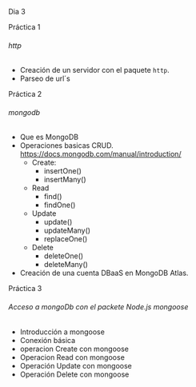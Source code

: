 Dia 3


Práctica 1
###### http
- Creación de un servidor con el paquete ```http```.
- Parseo de url´s


Práctica 2

###### mongodb

- Que es MongoDB
- Operaciones basicas CRUD. https://docs.mongodb.com/manual/introduction/
  - Create:
    - insertOne()
    - insertMany()
  - Read
    - find()
    - findOne()
  - Update
    - update()
    - updateMany()
    - replaceOne()
  - Delete
    - deleteOne()
    - deleteMany()
- Creación de una cuenta DBaaS en MongoDB Atlas.

Práctica 3

###### Acceso a mongoDb con el packete Node.js mongoose

- Introducción a mongoose
- Conexión básica
- operacion Create con mongoose
- Operacion Read con mongoose
- Operación Update con mongoose
- Operación Delete con mongoose
